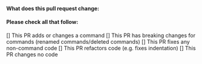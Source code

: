#### What does this pull request change:



#### Please check all that follow:
[] This PR adds or changes a command
  [] This PR has breaking changes for commands (renamed commands/deleted commands)
 [] This PR fixes any non-command code
 [] This PR refactors code (e.g. fixes indentation)
 [] This PR changes no code

